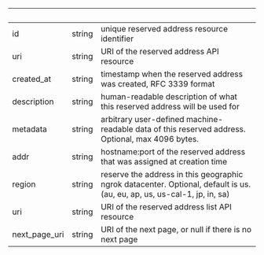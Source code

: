 <!-- Code generated for API Clients. DO NOT EDIT. -->

| &nbsp;        | &nbsp; | &nbsp;                                                                                                                   |
| ------------- | ------ | ------------------------------------------------------------------------------------------------------------------------ |
| id            | string | unique reserved address resource identifier                                                                              |
| uri           | string | URI of the reserved address API resource                                                                                 |
| created_at    | string | timestamp when the reserved address was created, RFC 3339 format                                                         |
| description   | string | human-readable description of what this reserved address will be used for                                                |
| metadata      | string | arbitrary user-defined machine-readable data of this reserved address. Optional, max 4096 bytes.                         |
| addr          | string | hostname:port of the reserved address that was assigned at creation time                                                 |
| region        | string | reserve the address in this geographic ngrok datacenter. Optional, default is us. (au, eu, ap, us, us-cal-1, jp, in, sa) |
| uri           | string | URI of the reserved address list API resource                                                                            |
| next_page_uri | string | URI of the next page, or null if there is no next page                                                                   |
